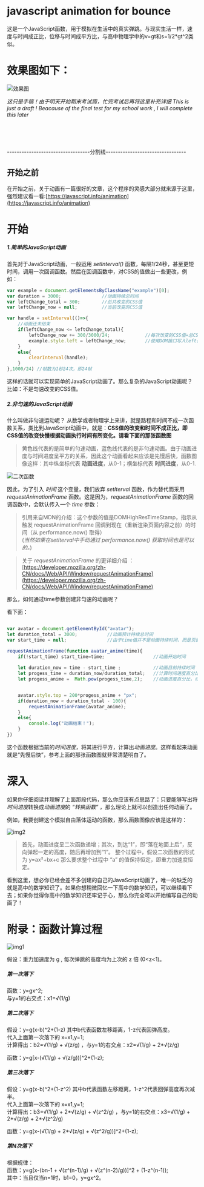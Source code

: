 # javascript animation for bounce

这是一个JavaScript函数，用于模拟在生活中的真实弹跳。与现实生活一样，速度与时间成正比，位移与时间成平方比，与高中物理学中的v=gt和s=1/2\*gt^2类似。

# 效果图如下：
![效果图](./test.gif)

*这只是手稿！由于明天开始期末考试周，忙完考试后再将这里补充详细*
*This is just a draft ! Beacause of the final test for my school work , I will complete this later*

<br>
<br>
<br>

----------------------------------分割线---------------------------------

## 开始之前

在开始之前，关于动画有一篇很好的文章，这个程序的灵感大部分就来源于这里，强烈建议看一看:[https://javascript.info/animation](https://javascript.info/animation)

# 开始

##### 1.简单的JavaScript动画

首先对于JavaScript动画，一般运用 *setInterval()* 函数，每隔1/24秒，甚至更短时间，调用一次回调函数。然后在回调函数中，对CSS的值做出一些更改，例如：
``` javascript
var example = document.getElementsByClassName("example")[0];
var duration = 3000;               //动画持续总时间
var leftChange_total = 300;        //总共改变的CSS值
var leftChange_now = null;         //当前改变的CSS值

var handle = setInterval(()=>{
    //动画还未结束
    if(leftChange_now <= leftChange_total){
        leftChange_now += 300/3000/24;             //每次改变的CSS值=总CSS值/总时间/帧数
        example.style.left = leftChange_now;       //使用DOM接口写入left值
    } 
    else{
        clearInterval(handle);
    }   
},1000/24) //帧数为1秒24次，即24帧
```

这样的话就可以实现简单的JavaScript动画了。那么复杂的JavaScript动画呢？比如：不是匀速改变的CSS值。

##### 2.非匀速的JavaScript动画

什么叫做非匀速运动呢？ 从数学或者物理学上来讲，就是路程和时间不成一次函数关系，类比到JavaScript动画中，就是：**CSS值的改变和时间不成正比，即CSS值的改变快慢根据动画执行时间有所变化。请看下面的那张函数图**

>黄色线代表的是简单的匀速动画，蓝色线代表的是非匀速动画。由于动画进度与时间进度呈平方的关系，因此这个动画看起来应该是先慢后快，函数图像这样：其中纵坐标代表 **动画进度**，从0-1；横坐标代表 **时间进度**，从0-1.

![二次函数](./img2.png)


因此，为了引入 *时间* 这个变量，我们放弃 *setIterval* 函数，作为替代而采用 *requestAnimationFrame* 函数。这是因为，*requestAnimationFrame* 函数的回调函数中，会默认传入一个 *time* 参数：
>引用来自MDN的介绍：这个参数的值是DOMHighResTimeStamp，指示从触发 requestAnimationFrame 回调到现在（重新渲染页面内容之前）的时间（从 performance.now() 取得）<br>(*当然如果在setIterval中手动通过 performance.now() 获取时间也是可以的。*)

>关于 *requestAnimationFrame* 的更详细介绍 ：[https://developer.mozilla.org/zh-CN/docs/Web/API/Window/requestAnimationFrame](https://developer.mozilla.org/zh-CN/docs/Web/API/Window/requestAnimationFrame)


那么，如何通过time参数创建非匀速的动画呢？

看下面：

``` javascript

var avatar = document.getElementById("avatar");
let duration_total = 3000;           //动画预计持续总时间
var start_time = null;               //由于time值并不是动画持续时间，而是页面加载总时间，因此需要一个值来记录动画从哪个时间开始的。

requestAnimationFrame(function avatar_anime(time){
    if(!start_time) start_time=time;                  //动画开始时间
    
    let duration_now = time - start_time ;            //动画目前持续时间
    let progess_time = duration_now/duration_total;   //计算时间进度百分比
    let progess_anime =  Math.pow(progess_time,2);    //动画进度百分比，动画进度与时间进度成平方关系


    avatar.style.top = 200*progess_anime + "px";
    if(duration_now < duration_total - 100){
        requestAnimationFrame(avatar_anime);
    }
    else{
        console.log("动画结束！");
    }
})

```

这个函数根据当前的*时间进度*，将其进行平方，计算出*动画进度*。这样看起来动画就是“先慢后快”，参考上面的那张函数图就非常清楚明白了。


# 深入

如果你仔细阅读并理解了上面那段代码，那么你应该有点思路了：只要能够写出将*时间进度*转换成*动画进度*的 *“转换函数”* ，那么理论上就可以创造出任何动画了。

例如，我要创建这个模拟自由落体运动的函数，那么函数图像应该是这样的：

![img2](./img1.png)
>首先，动画进度呈二次函数递增；其次，到达“1”，即“落在地面上后”，反向弹起一定的高度，随后再增加到“1”。 整个过程中，假设二次函数的形式为 y=ax²+bx+c 那么要求整个过程中 “a” 的值保持恒定，即重力加速度恒定。

看到这里，想必你已经会差不多创建的自己的JavaScript动画了，唯一的缺乏的就是高中的数学知识了。如果你想稍微回忆一下高中的数学知识，可以继续看下去；如果你觉得你高中的数学知识还牢记于心，那么你完全可以开始编写自己的动画了！



# 附录：函数计算过程

![img1](./img1.png)

假设：重力加速度为 g , 每次弹跳的高度均为上次的 z 倍 (0<z<1)。

##### 第一次落下 

函数：y=gx^2;<br>
与y=1的右交点：x1=√(1/g) 

##### 第二次落下

假设：y=g(x-b)^2+(1-z) 其中b代表函数左移距离，1-z代表回弹高度。<br>
代入上面第一次落下的 x=x1,y=1;<br>
计算得出：b2=√(1/g) + √(z/g) ，与y=1的右交点：x2=√(1/g) + 2*√(z/g) <br>

函数：y=g[x-(√(1/g) + √(z/g))]^2+(1-z);

##### 第三次落下

假设：y=g(x-b)^2+(1-z^2) 其中b代表函数左移距离，1-z^2代表回弹高度再次减半。<br>
代入上面第一次落下的 x=x1,y=1;<br>
计算得出：b3=√(1/g) + 2*√(z/g) + √(z^2/g) ，与y=1的右交点：x3=√(1/g) + 2*√(z/g) + 2*√(z^2/g) <br>

函数：y=g[x-(√(1/g) + 2*√(z/g) + √(z^2/g))]^2+(1-z);

##### 第N次落下

根据规律：<br>
函数：y=g[x-(bn-1 + √(z^(n-1)/g) + √(z^(n-2)/g))]^2 + (1-z^(n-1));<br>
其中：当且仅当n=1时，b1=0，y=gx^2。





